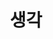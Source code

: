 ---
layout: home
title: "생각"
description: "머릿속 정리하기"
permalink: "/생각"
pagination: 
  enabled: true
  category: "생각"
  permalink: /:num/
---